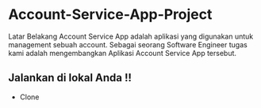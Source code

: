 # Account-Service-App-Project
Latar Belakang
Account Service App adalah aplikasi yang digunakan untuk management sebuah account. Sebagai seorang Software Engineer tugas kami adalah mengembangkan Aplikasi Account Service App tersebut.

## Jalankan di lokal Anda !!
- Clone 
